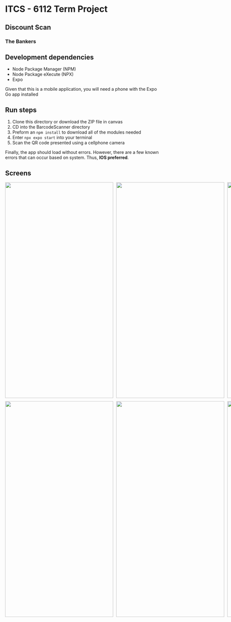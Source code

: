 # ITCS - 6112 Term Project

## Discount Scan

### The Bankers

## Development dependencies
- Node Package Manager (NPM)
- Node Package eXecute (NPX)
- Expo

Given that this is a mobile application, you will need a phone with the Expo Go app installed

## Run steps
1. Clone this directory or download the ZIP file in canvas
2. CD into the BarcodeScanner directory
3. Preform an ```npm install``` to download all of the modules needed
4. Enter ```npx expo start``` into your terminal
5. Scan the QR code presented using a cellphone camera

Finally, the app should load without errors. However, there are a few known errors that can occur based on system. Thus, **IOS preferred**.

## Screens
<div class="image-grid" style="
    display: grid;
    grid-template-columns: repeat(3, 1fr);
    grid-gap: 10px;"
>
    <img src="https://i.ibb.co/VpRk5Jy/EB198-D38-5767-4-C2-C-85-D3-EBD9-F7-CB7231.png" height="700" width="350" />
    <img src="https://i.ibb.co/qmqyF2x/EB8-D15-E2-C84-E-47-A3-9031-B80-B521-F4325.png" height="700" width="350" />
    <img src="https://i.ibb.co/wd5BKMd/82334-AB6-5469-4-B12-A579-95-A7-A1-C1-CAF9.png" height="700" width="350" />
    <img src="https://i.ibb.co/cxcDcYf/685586-AA-0-C0-C-46-C8-8-E6-B-E23-CCAFC3-BDB.png" height="700" width="350" />
    <img src="https://i.ibb.co/B27zqx6/E09-F7429-A057-42-C3-94-F1-85675308-FD51.png" height="700" width="350" />
    <img src="https://i.ibb.co/4j1NL1X/6-F044553-C672-41-E2-B101-7-C67412-F2-E78.png" height="700" width="350" />
</div>

